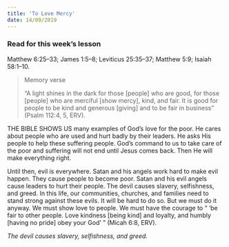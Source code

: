 ```yaml
---
title: 'To Love Mercy'
date: 14/09/2019
---
```


### Read for this week’s lesson
Matthew 6:25–33; James 1:5–8; Leviticus 25:35–37; Matthew 5:9; Isaiah 58:1–10.

> <p>Memory verse</p>
> “A light shines in the dark for those [people] who are good, for those [people] who are merciful [show mercy], kind, and fair. It is good for people to be kind and generous [giving] and to be fair in business” (Psalm 112:4, 5, ERV). 

THE BIBLE SHOWS US many examples of God’s love for the poor. He cares about people who are used and hurt badly by their leaders. He asks His people to help these suffering people. God’s command to us to take care of the poor and suffering will not end until Jesus comes back. Then He will make everything right. 

Until then, evil is everywhere. Satan and his angels work hard to make evil happen. They cause people to become poor. Satan and his evil angels cause leaders to hurt their people. The devil causes slavery, selfishness, and greed. In this life, our communities, churches, and families need to stand strong against these evils. It will be hard to do so. But we must do it anyway. We must show love to people. We must have the courage to “ ‘be fair to other people. Love kindness [being kind] and loyalty, and humbly [having no pride] obey your God’ ” (Micah 6:8, ERV).

*The devil causes slavery, selfishness, and greed.*